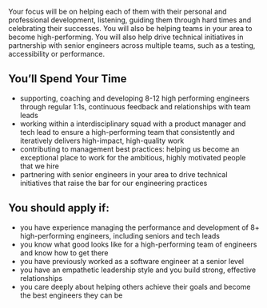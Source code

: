 Your focus will be on helping each of them with their personal and professional development, listening, guiding them through hard times and celebrating their successes. You will also be helping teams in your area to become high-performing. You will also help drive technical initiatives in partnership with senior engineers across multiple teams, such as a testing, accessibility or performance.

## You’ll Spend Your Time

* supporting, coaching and developing 8-12 high performing engineers through regular 1:1s, continuous feedback and relationships with team leads
* working within a interdisciplinary squad with a product manager and tech lead to ensure a high-performing team that consistently and iteratively delivers high-impact, high-quality work
* contributing to management best practices: helping us become an exceptional place to work for the ambitious, highly motivated people that we hire
* partnering with senior engineers in your area to drive technical initiatives that raise the bar for our engineering practices

## You should apply if:

* you have experience managing the performance and development of 8+ high-performing engineers, including seniors and tech leads
* you know what good looks like for a high-performing team of engineers and know how to get there
* you have previously worked as a software engineer at a senior level
* you have an empathetic leadership style and you build strong, effective relationships
* you care deeply about helping others achieve their goals and become the best engineers they can be

